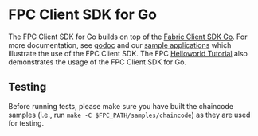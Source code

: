 # FPC Client SDK for Go

The FPC Client SDK for Go builds on top of the [Fabric Client SDK Go](https://godoc.org/github.com/hyperledger/fabric-sdk-go).
For more documentation, see [godoc](https://pkg.go.dev/github.com/hyperledger-labs/fabric-private-chaincode/client_sdk/go/)
and our [sample applications](../../samples/application/) which illustrate the use of the FPC Client SDK.
The FPC [Helloworld Tutorial](../../samples/chaincode/helloworld) also demonstrates the usage of the FPC Client SDK for Go.

## Testing
Before running tests, please make sure you have built the chaincode samples (i.e., run `make -C $FPC_PATH/samples/chaincode`) as they are used for testing.
